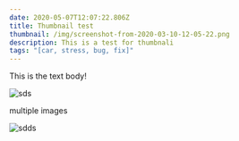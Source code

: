 ```yaml
---
date: 2020-05-07T12:07:22.806Z
title: Thumbnail test
thumbnail: /img/screenshot-from-2020-03-10-12-05-22.png
description: This is a test for thumbnali
tags: "[car, stress, bug, fix]"
---
```

This is the text body!





![sds](/img/screenshot-from-2020-03-18-15-52-29.png "sdsd")

multiple images

![sdds](/img/front.jpg "sdsd")